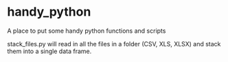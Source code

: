 # handy_python
A place to put some handy python functions and scripts

stack_files.py will read in all the files in a folder (CSV, XLS, XLSX) and stack them into a single data frame.
